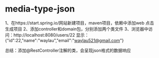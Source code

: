 # media-type-json
1、在https://start.spring.io/网站新建项目，maven项目，依赖中添加web
点击生成项目
2、添加controller和domain包，分别添加两个类文件
3、浏览器中访问：http://localhost:8080/users/22
显示：{"id":22,"name":"waylau","email":"waylau521@gmail.com"}

总结：添加@RestController注解的类，会呈现json格式的数据响应
